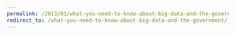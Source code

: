 ```yaml
---
permalink: /2013/01/what-you-need-to-know-about-big-data-and-the-government/
redirect_to: /what-you-need-to-know-about-big-data-and-the-government/
---
```

